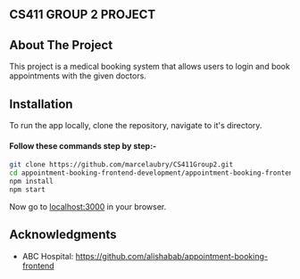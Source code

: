 <!-- CS411 GROUP 2 PROJECT -->
## CS411 GROUP 2 PROJECT

<!-- ABOUT THE PROJECT -->
## About The Project

This project is a medical booking system that allows users to login and book appointments with the given doctors.

<!-- INSTALLATION -->

## Installation

To run the app locally, clone the repository, navigate to it's directory.

#### Follow these commands step by step:-

```bash
git clone https://github.com/marcelaubry/CS411Group2.git
cd appointment-booking-frontend-development/appointment-booking-frontend-development/public
npm install
npm start
```

Now go to [localhost:3000](http://localhost:3000) in your browser.

<!-- acknowledgments -->

## Acknowledgments

- ABC Hospital: https://github.com/alishabab/appointment-booking-frontend
